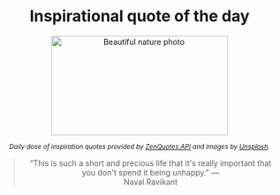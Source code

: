 
<div align="center">

# Inspirational quote of the day

<img src="./data/photo.jpeg" alt="Beautiful nature photo" width="320" height="180">

<sub><i>Daily dose of inspiration quotes provided by [ZenQuotes API](https://zenquotes.io/) and images by [Unsplash](https://unsplash.com/).</i></sub>


<blockquote>&ldquo;This is such a short and precious life that it's really important that you don't spend it being unhappy.&rdquo; &mdash; <footer>Naval Ravikant</footer></blockquote>

</div>
